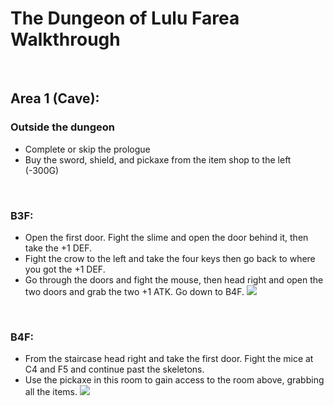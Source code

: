 # The Dungeon of Lulu Farea Walkthrough

<br>

## Area 1 (Cave):

### Outside the dungeon
- Complete or skip the prologue
- Buy the sword, shield, and pickaxe from the item shop to the left (-300G)

<br>

### B3F:
- Open the first door. Fight the slime and open the door behind it, then take the +1 DEF.
- Fight the crow to the left and take the four keys then go back to where you got the +1 DEF.
- Go through the doors and fight the mouse, then head right and open the two doors and grab the two +1 ATK. Go down to B4F.
![](https://i.imgur.com/n1RgFLl.png)


<br>

### B4F:
- From the staircase head right and take the first door. Fight the mice at C4 and F5 and continue past the skeletons.
- Use the pickaxe in this room to gain access to the room above, grabbing all the items.
![](https://i.imgur.com/GS3Hsqq.png)
